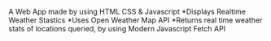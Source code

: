 A Web App made by using HTML CSS & Javascript
*Displays Realtime Weather Stastics
*Uses Open Weather Map API 
*Returns real time weather stats of locations queried, by using Modern Javascript 
Fetch API 

